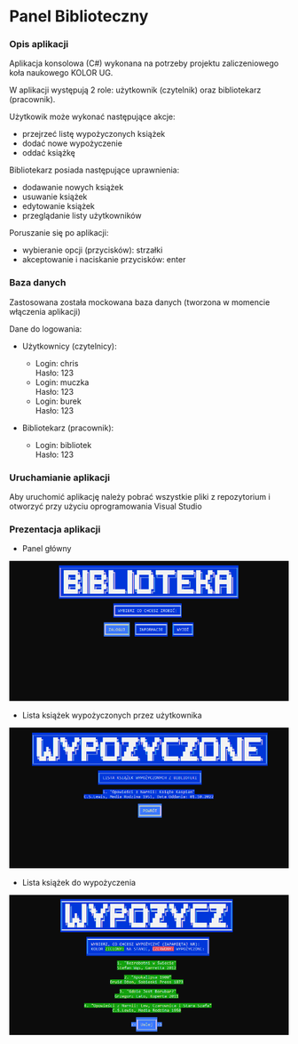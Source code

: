 # Panel Biblioteczny

### Opis aplikacji

Aplikacja konsolowa (C#) wykonana na potrzeby projektu zaliczeniowego koła naukowego KOLOR UG.

W aplikacji występują 2 role: użytkownik (czytelnik) oraz bibliotekarz (pracownik).

Użytkowik może wykonać następujące akcje:

* przejrzeć listę wypożyczonych książek
* dodać nowe wypożyczenie
* oddać książkę

Bibliotekarz posiada następujące uprawnienia:

* dodawanie nowych książek
* usuwanie książek
* edytowanie książek
* przeglądanie listy użytkowników

Poruszanie się po aplikacji:

* wybieranie opcji (przycisków): strzałki
* akceptowanie i naciskanie przycisków: enter

### Baza danych

Zastosowana została mockowana baza danych (tworzona w momencie włączenia aplikacji)

Dane do logowania:

* Użytkownicy (czytelnicy):
  <ul>
    <li>Login: chris <br>Hasło: 123</li>
    <li>Login: muczka <br>Hasło: 123</li>
    <li>Login: burek <br>Hasło: 123</li>
  </ul>
  
* Bibliotekarz (pracownik):
  <ul>
    <li>Login: bibliotek <br>Hasło: 123</li>
  </ul>

### Uruchamianie aplikacji

Aby uruchomić aplikację należy pobrać wszystkie pliki z repozytorium i otworzyć przy użyciu oprogramowania Visual Studio

### Prezentacja aplikacji

* Panel główny

![img_1](Images/scr_1.png)

* Lista książek wypożyczonych przez użytkownika

![img_2](Images/scr_2.png)

* Lista książek do wypożyczenia

![img_3](Images/scr_3.png)
